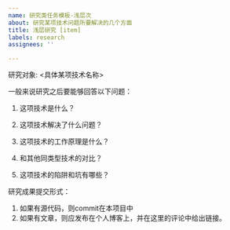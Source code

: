 ```yaml
---
name: 研究类任务模板-浅层次
about: 研究某项技术问题所要解决的几个方面
title: 浅层研究 [item]
labels: research
assignees: ''

---
```


研究对象: <具体某项技术名称>

一般来说研究之后要能够回答以下问题：

1. 这项技术是什么？
1. 这项技术解决了什么问题？
1. 这项技术的工作原理是什么？


1. 和其他同类型技术的对比？
1. 这项技术的陷阱和坑有哪些？

研究成果提交形式：

1. 如果有源代码，则commit在本项目中
1. 如果有文章，则应发布在个人博客上，并在这里的评论中给出链接。
